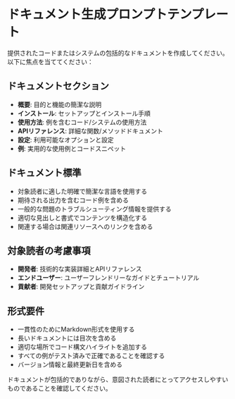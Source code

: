 # ドキュメント生成プロンプトテンプレート

提供されたコードまたはシステムの包括的なドキュメントを作成してください。以下に焦点を当ててください：

## ドキュメントセクション
- **概要**: 目的と機能の簡潔な説明
- **インストール**: セットアップとインストール手順
- **使用方法**: 例を含むコード/システムの使用方法
- **APIリファレンス**: 詳細な関数/メソッドドキュメント
- **設定**: 利用可能なオプションと設定
- **例**: 実用的な使用例とコードスニペット

## ドキュメント標準
- 対象読者に適した明確で簡潔な言語を使用する
- 期待される出力を含むコード例を含める
- 一般的な問題のトラブルシューティング情報を提供する
- 適切な見出しと書式でコンテンツを構造化する
- 関連する場合は関連リソースへのリンクを含める

## 対象読者の考慮事項
- **開発者**: 技術的な実装詳細とAPIリファレンス
- **エンドユーザー**: ユーザーフレンドリーなガイドとチュートリアル
- **貢献者**: 開発セットアップと貢献ガイドライン

## 形式要件
- 一貫性のためにMarkdown形式を使用する
- 長いドキュメントには目次を含める
- 適切な場所でコード構文ハイライトを追加する
- すべての例がテスト済みで正確であることを確認する
- バージョン情報と最終更新日を含める

ドキュメントが包括的でありながら、意図された読者にとってアクセスしやすいものであることを確認してください。